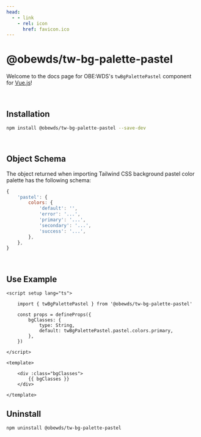 ```yaml
---
head:
  - - link
    - rel: icon
      href: favicon.ico
---
```





# @obewds/tw-bg-palette-pastel

Welcome to the docs page for OBE:WDS's `twBgPalettePastel` component for [Vue.js](https://vuejs.org/)!

<br>




## Installation

```bash
npm install @obewds/tw-bg-palette-pastel --save-dev
```

<br>




## Object Schema

The object returned when importing Tailwind CSS background pastel color palette has the following schema:

```javascript
{
    'pastel': {
        colors: {
            'default': '',
            'error': '...',
            'primary': '...',
            'secondary': '...',
            'success': '...',
        },
    },
}
```

<br>





## Use Example

```html{3,8,16}
<script setup lang="ts">

    import { twBgPalettePastel } from '@obewds/tw-bg-palette-pastel'

    const props = defineProps({
        bgClasses: {
            type: String,
            default: twBgPalettePastel.pastel.colors.primary,
        },
    })

</script>

<template>

    <div :class="bgClasses">
        {{ bgClasses }}
    </div>

</template>
```




## Uninstall

```bash
npm uninstall @obewds/tw-bg-palette-pastel
```



<!--
## Markdown Examples

::: tip
This is a tip
:::

::: info
This is an info box
:::

::: warning
This is a warning
:::

::: danger
This is a dangerous warning
:::

::: tip CUSTOM TITLE
This is a dangerous warning
:::

::: details
This is a details block, which does not work in Internet Explorer or old versions of Edge.
:::

::: details Click me to view the code

```js
console.log('Hello, VitePress!')
```

:::
-->
